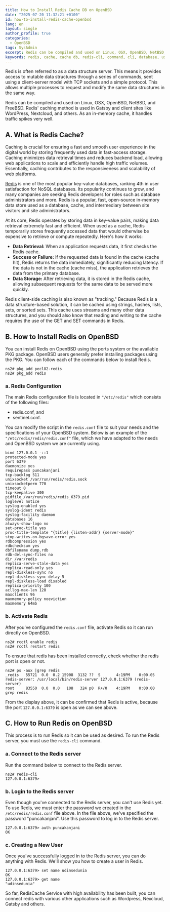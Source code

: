 ```yaml
---
title: How to Install Redis Cache DB on OpenBSD
date: "2025-07-20 11:32:21 +0100"
id: how-to-install-redis-cache-openbsd
lang: en
layout: single
author_profile: true
categories:
  - OpenBSD
tags: SysAdmin
excerpt: Redis can be compiled and used on Linux, OSX, OpenBSD, NetBSD, and FreeBSD. Redis' caching method is used in Gatsby and client sites like WordPress, Nextcloud, and others. As an in-memory cache, it handles traffic spikes very well.
keywords: redis, cache, cache db, redis-cli, command, cli, database, user, openbsd, freebsd
---
```


Redis is often referred to as a data structure server. This means it provides access to mutable data structures through a series of commands, sent using a client-server model with TCP sockets and a simple protocol. This allows multiple processes to request and modify the same data structures in the same way.


Redis can be compiled and used on Linux, OSX, OpenBSD, NetBSD, and FreeBSD. Redis' caching method is used in Gatsby and client sites like WordPress, Nextcloud, and others. As an in-memory cache, it handles traffic spikes very well.

## A. What is Redis Cache?
Caching is crucial for ensuring a fast and smooth user experience in the digital world by storing frequently used data in fast-access storage. Caching minimizes data retrieval times and reduces backend load, allowing web applications to scale and efficiently handle high traffic volumes. Essentially, caching contributes to the responsiveness and scalability of web platforms.

[Redis](https://www.liquidweb.com/blog/redis-as-cache/#:~:text=Redis%2C%20while%20capable%20of%20functioning,the%20performance%20of%20your%20website.) is one of the most popular key-value databases, ranking 4th in user satisfaction for NoSQL databases. Its popularity continues to grow, and many companies are seeking Redis developers for roles such as database administrators and more. Redis is a popular, fast, open-source in-memory data store used as a database, cache, and intermediary between site visitors and site administrators.

At its core, Redis operates by storing data in key-value pairs, making data retrieval extremely fast and efficient. When used as a cache, Redis temporarily stores frequently accessed data that would otherwise be expensive to retrieve or compute repeatedly. Here's how it works:

- **Data Retrieval:** When an application requests data, it first checks the Redis cache.
- **Success or Failure:** If the requested data is found in the cache (cache hit), Redis returns the data immediately, significantly reducing latency. If the data is not in the cache (cache miss), the application retrieves the data from the primary database.
- **Data Storage:** After retrieving data, it is stored in the Redis cache, allowing subsequent requests for the same data to be served more quickly.

Redis client-side caching is also known as "tracking." Because Redis is a data structure-based solution, it can be cached using strings, hashes, lists, sets, or sorted sets. This cache uses streams and many other data structures, and you should also know that reading and writing to the cache requires the use of the GET and SET commands in Redis.

## B. How to Install Redis on OpenBSD
You can install Redis on OpenBSD using the ports system or the available PKG package. OpenBSD users generally prefer installing packages using the PKG. You can follow each of the commands below to install Redis.

```
ns2# pkg_add pecl82-redis
ns2# pkg_add redis
```

### a. Redis Configuration

The main Redis configuration file is located in `"/etc/redis"` which consists of the following files:
- redis.conf, and
- sentinel.conf.

You can modify the script in the `redis.conf` file to suit your needs and the specifications of your OpenBSD system. Below is an example of the `"/etc/redis/redis/redis.conf"` file, which we have adapted to the needs and OpenBSD system we are currently using.

```
bind 127.0.0.1 -::1
protected-mode yes
port 6379
daemonize yes
requirepass puncakanjani
tcp-backlog 511
unixsocket /var/run/redis/redis.sock
unixsocketperm 770
timeout 0
tcp-keepalive 300
pidfile /var/run/redis/redis_6379.pid
loglevel notice
syslog-enabled yes
syslog-ident redis
syslog-facility daemon
databases 16
always-show-logo no
set-proc-title yes
proc-title-template "{title} {listen-addr} {server-mode}"
stop-writes-on-bgsave-error yes
rdbcompression yes
rdbchecksum yes
dbfilename dump.rdb
rdb-del-sync-files no
dir /var/redis
replica-serve-stale-data yes
replica-read-only yes
repl-diskless-sync no
repl-diskless-sync-delay 5
repl-diskless-load disabled
replica-priority 100
acllog-max-len 128
maxclients 96
maxmemory-policy noeviction
maxmemory 64mb
```

### b. Activate Redis

After you've configured the `redis.conf` file, activate Redis so it can run directly on OpenBSD.

```
ns2# rcctl enable redis
ns2# rcctl restart redis
```

To ensure that redis has been installed correctly, check whether the redis port is open or not.

```
ns2# ps -aux |grep redis
_redis   55721  0.0  0.2 15908  3132 ??  S       4:19PM    0:00.05 redis-server: /usr/local/bin/redis-server 127.0.0.1:6379 (redis-server)
root     83550  0.0  0.0   108   324 p0  R+/0    4:19PM    0:00.00 grep redis
```

From the display above, it can be confirmed that Redis is active, because the port `127.0.0.1:6379` is open as we can see above.

## C. How to Run Redis on OpenBSD

This process is to run Redis so it can be used as desired. To run the Redis server, you must use the `redis-cli` command.

### a. Connect to the Redis server

Run the command below to connect to the Redis server.

```
ns2# redis-cli
127.0.0.1:6379>
```

### b. Login to the Redis server

Even though you've connected to the Redis server, you can't use Redis yet. To use Redis, we must enter the password we created in the `/etc/redis/redis.conf` file above. In the file above, we've specified the password "puncakanjani". Use this password to log in to the Redis server.


```
127.0.0.1:6379> auth puncakanjani
OK
```

### c. Creating a New User

Once you've successfully logged in to the Redis server, you can do anything with Redis. We'll show you how to create a user in Redis.


```
127.0.0.1:6379> set name udinsedunia
OK
127.0.0.1:6379> get name
"udinsedunia"
```

So far, RedisCache Service with high availability has been built, you can connect redis with various other applications such as Wordpress, Nexcloud, Gatsby and others.